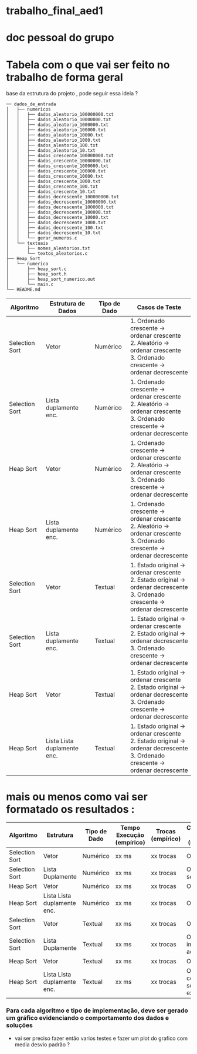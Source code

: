 # trabalho_final_aed1
# doc pessoal do grupo 
# Tabela com o que vai ser feito no trabalho de forma geral
base da estrutura do projeto , pode seguir essa ideia ? 
```
── dados_de_entrada
│   ├── numericos
│   │   ├── dados_aleatorio_100000000.txt
│   │   ├── dados_aleatorio_10000000.txt
│   │   ├── dados_aleatorio_1000000.txt
│   │   ├── dados_aleatorio_100000.txt
│   │   ├── dados_aleatorio_10000.txt
│   │   ├── dados_aleatorio_1000.txt
│   │   ├── dados_aleatorio_100.txt
│   │   ├── dados_aleatorio_10.txt
│   │   ├── dados_crescente_100000000.txt
│   │   ├── dados_crescente_10000000.txt
│   │   ├── dados_crescente_1000000.txt
│   │   ├── dados_crescente_100000.txt
│   │   ├── dados_crescente_10000.txt
│   │   ├── dados_crescente_1000.txt
│   │   ├── dados_crescente_100.txt
│   │   ├── dados_crescente_10.txt
│   │   ├── dados_decrescente_100000000.txt
│   │   ├── dados_decrescente_10000000.txt
│   │   ├── dados_decrescente_1000000.txt
│   │   ├── dados_decrescente_100000.txt
│   │   ├── dados_decrescente_10000.txt
│   │   ├── dados_decrescente_1000.txt
│   │   ├── dados_decrescente_100.txt
│   │   ├── dados_decrescente_10.txt
│   │   └── gerar_numeros.c
│   └── textuais
│       ├── nomes_aleatorios.txt
│       └── textos_aleatorios.c
├── Heap_Sort
│   └── numerico
│       ├── heap_sort.c
│       ├── heap_sort.h
│       ├── heap_sort_numerico.out
│       └── main.c
└── README.md
```


| Algoritmo      | Estrutura de Dados    | Tipo de Dado | Casos de Teste                                                                                                                    |
| -------------- | --------------------- | ------------ | --------------------------------------------------------------------------------------------------------------------------------- |
| Selection Sort | Vetor                 | Numérico     | 1. Ordenado crescente → ordenar crescente<br>2. Aleatório → ordenar crescente<br>3. Ordenado crescente → ordenar decrescente      |
| Selection Sort | Lista duplamente enc. | Numérico     | 1. Ordenado crescente → ordenar crescente<br>2. Aleatório → ordenar crescente<br>3. Ordenado crescente → ordenar decrescente      |
| Heap Sort      | Vetor                 | Numérico     | 1. Ordenado crescente → ordenar crescente<br>2. Aleatório → ordenar crescente<br>3. Ordenado crescente → ordenar decrescente      |
| Heap Sort      | Lista duplamente enc.                | Numérico     | 1. Ordenado crescente → ordenar crescente<br>2. Aleatório → ordenar crescente<br>3. Ordenado crescente → ordenar decrescente      |
| Selection Sort | Vetor                 | Textual      | 1. Estado original → ordenar crescente<br>2. Estado original → ordenar decrescente<br>3. Ordenado crescente → ordenar decrescente |
| Selection Sort | Lista duplamente enc. | Textual      | 1. Estado original → ordenar crescente<br>2. Estado original → ordenar decrescente<br>3. Ordenado crescente → ordenar decrescente |
| Heap Sort      | Vetor                 | Textual      | 1. Estado original → ordenar crescente<br>2. Estado original → ordenar decrescente<br>3. Ordenado crescente → ordenar decrescente |
| Heap Sort      | Lista Lista duplamente enc. | Textual      | 1. Estado original → ordenar crescente<br>2. Estado original → ordenar decrescente<br>3. Ordenado crescente → ordenar decrescente |



# mais ou menos como vai ser formatado os resultados : 
| Algoritmo      | Estrutura         | Tipo de Dado | Tempo Execução (empírico) | Trocas (empírico) | Complexidade Teórica (matemática)   |
| -------------- | ----------------- | ------------ | ------------------------- | ----------------- | ----------------------------------- |
| Selection Sort | Vetor             | Numérico     | xx ms                     | xx trocas         | O(n²)                               |
| Selection Sort | Lista Duplamente  | Numérico     | xx ms                     | xx trocas         | O(n²), acesso sequencial            |
| Heap Sort      | Vetor             | Numérico     | xx ms                     | xx trocas         | O(n log n)                          |
| Heap Sort      | Lista Lista duplamente enc. | Numérico     | xx ms                     | xx trocas         | O(n² log n)                         |
| Selection Sort | Vetor             | Textual      | xx ms                     | xx trocas         | O(n²)                               |
| Selection Sort | Lista Duplamente  | Textual      | xx ms                     | xx trocas         | O(n²), com impacto do acesso linear |
| Heap Sort      | Vetor             | Textual      | xx ms                     | xx trocas         | O(n log n)                          |
| Heap Sort      | Lista Lista duplamente enc. | Textual      | xx ms                     | xx trocas         | O(n log n), com sobrecarga extra    |



### Para cada algoritmo e tipo de implementação, deve ser gerado um gráfico evidenciando o comportamento dos dados e soluções
- vai ser preciso fazer então varios testes e fazer um plot do grafico com media desvio padrão  ?
